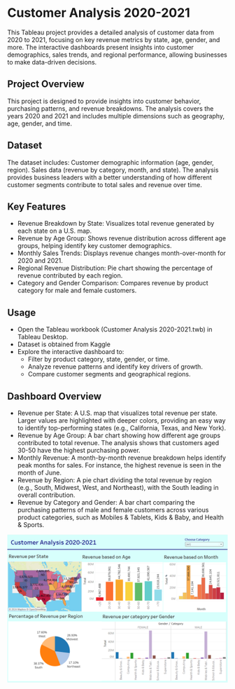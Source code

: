 # Customer Analysis 2020-2021

This Tableau project provides a detailed analysis of customer data from 2020 to 2021, 
focusing on key revenue metrics by state, age, gender, and more. The interactive dashboards present insights into customer 
demographics, sales trends, and regional performance, allowing businesses to make data-driven decisions.

## Project Overview
This project is designed to provide insights into customer behavior, purchasing patterns, and revenue breakdowns. 
The analysis covers the years 2020 and 2021 and includes multiple dimensions such as geography, age, gender, and time.

## Dataset

The dataset includes:
Customer demographic information (age, gender, region).
Sales data (revenue by category, month, and state).
The analysis provides business leaders with a better understanding of how different customer segments contribute to total sales and revenue over time.

## Key Features

* Revenue Breakdown by State: Visualizes total revenue generated by each state on a U.S. map.
* Revenue by Age Group: Shows revenue distribution across different age groups, helping identify key customer demographics.
* Monthly Sales Trends: Displays revenue changes month-over-month for 2020 and 2021.
* Regional Revenue Distribution: Pie chart showing the percentage of revenue contributed by each region.
* Category and Gender Comparison: Compares revenue by product category for male and female customers.

## Usage
* Open the Tableau workbook (Customer Analysis 2020-2021.twb) in Tableau Desktop.
* Dataset is obtained from Kaggle
* Explore the interactive dashboard to:
  - Filter by product category, state, gender, or time.
  - Analyze revenue patterns and identify key drivers of growth.
  - Compare customer segments and geographical regions.

## Dashboard Overview

* Revenue per State: A U.S. map that visualizes total revenue per state. Larger values are highlighted with deeper colors, providing an easy way to identify top-performing states (e.g., California, Texas, and New York).
* Revenue by Age Group: A bar chart showing how different age groups contributed to total revenue. The analysis shows that customers aged 30-50 have the highest purchasing power.
* Monthly Revenue: A month-by-month revenue breakdown helps identify peak months for sales. For instance, the highest revenue is seen in the month of June.
* Revenue by Region: A pie chart dividing the total revenue by region (e.g., South, Midwest, West, and Northeast), with the South leading in overall contribution.
* Revenue by Category and Gender: A bar chart comparing the purchasing patterns of male and female customers across various product categories, such as Mobiles & Tablets, Kids & Baby, and Health & Sports.

![Tableau Dashboard](dashboard.png)
